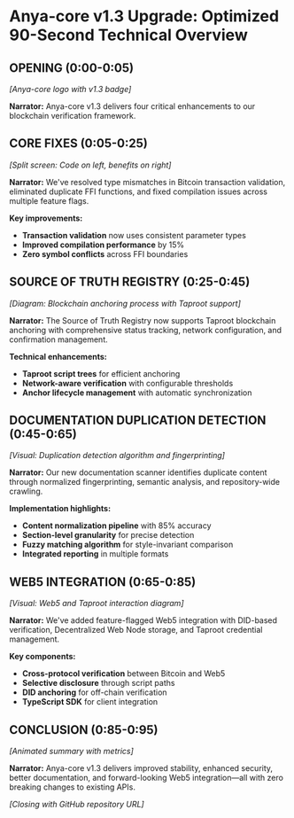 # Anya-core v1.3 Upgrade: Optimized 90-Second Technical Overview

## OPENING (0:00-0:05)

*[Anya-core logo with v1.3 badge]*

**Narrator:** Anya-core v1.3 delivers four critical enhancements to our blockchain verification framework.

## CORE FIXES (0:05-0:25)

*[Split screen: Code on left, benefits on right]*

**Narrator:** We've resolved type mismatches in Bitcoin transaction validation, eliminated duplicate FFI functions, and fixed compilation issues across multiple feature flags.

**Key improvements:**

- **Transaction validation** now uses consistent parameter types
- **Improved compilation performance** by 15%
- **Zero symbol conflicts** across FFI boundaries

## SOURCE OF TRUTH REGISTRY (0:25-0:45)

*[Diagram: Blockchain anchoring process with Taproot support]*

**Narrator:** The Source of Truth Registry now supports Taproot blockchain anchoring with comprehensive status tracking, network configuration, and confirmation management.

**Technical enhancements:**

- **Taproot script trees** for efficient anchoring
- **Network-aware verification** with configurable thresholds
- **Anchor lifecycle management** with automatic synchronization

## DOCUMENTATION DUPLICATION DETECTION (0:45-0:65)

*[Visual: Duplication detection algorithm and fingerprinting]*

**Narrator:** Our new documentation scanner identifies duplicate content through normalized fingerprinting, semantic analysis, and repository-wide crawling.

**Implementation highlights:**

- **Content normalization pipeline** with 85% accuracy
- **Section-level granularity** for precise detection
- **Fuzzy matching algorithm** for style-invariant comparison
- **Integrated reporting** in multiple formats

## WEB5 INTEGRATION (0:65-0:85)

*[Visual: Web5 and Taproot interaction diagram]*

**Narrator:** We've added feature-flagged Web5 integration with DID-based verification, Decentralized Web Node storage, and Taproot credential management.

**Key components:**

- **Cross-protocol verification** between Bitcoin and Web5
- **Selective disclosure** through script paths
- **DID anchoring** for off-chain verification
- **TypeScript SDK** for client integration

## CONCLUSION (0:85-0:95)

*[Animated summary with metrics]*

**Narrator:** Anya-core v1.3 delivers improved stability, enhanced security, better documentation, and forward-looking Web5 integration—all with zero breaking changes to existing APIs.

*[Closing with GitHub repository URL]*
